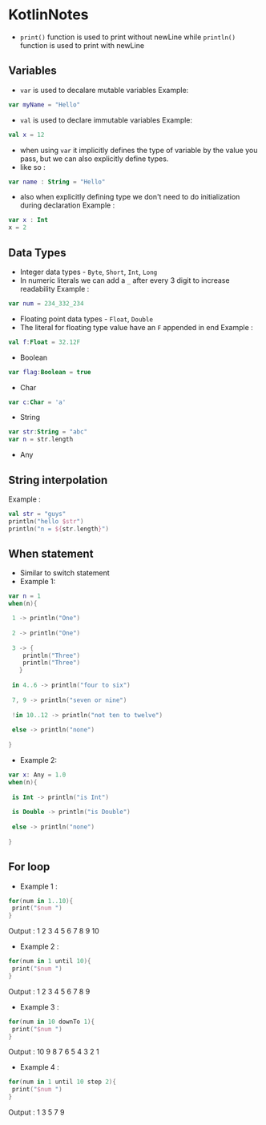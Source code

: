# KotlinNotes

- `print()` function is used to print without newLine while `println()` function is used to print with newLine

## Variables
   
   - `var` is used to decalare mutable variables
   Example: 
   ```kotlin
   var myName = "Hello"
   ```
    
   - `val` is used to declare immutable variables
   Example: 
   ```kotlin
   val x = 12
   ```
   
   - when using `var` it implicitly defines the type of variable by the value you pass, but we can also explicitly define types.
   - like so : 
   ```kotlin
   var name : String = "Hello" 
   ```
   - also when explicitly defining type we don't need to do initialization during declaration
   Example : 
   ```kotlin
   var x : Int
   x = 2
   ```
   
## Data Types

   - Integer data types - `Byte`, `Short`, `Int`, `Long`
   - In numeric literals we can add a `_` after every 3 digit to increase readability
   Example : 
   ```kotlin
   var num = 234_332_234
   ```
   
   - Floating point data types - `Float`, `Double`
   - The literal for floating type value have an `F` appended in end
   Example : 
   ```kotlin
   val f:Float = 32.12F
   ```
    
   - Boolean
   ```kotlin
   var flag:Boolean = true
   ```
   
   - Char
   ```kotlin
   var c:Char = 'a'
   ```
   
   - String
   ```kotlin
   var str:String = "abc"
   var n = str.length
   ```
   - Any

## String interpolation

  Example :
  ```kotlin
  val str = "guys"
  println("hello $str")
  println("n = ${str.length}")
  ```

## When statement
  - Similar to switch statement
  - Example 1:
  ```kotlin
  var n = 1
  when(n){
  
   1 -> println("One")
   
   2 -> println("One")
   
   3 -> {
      println("Three")
      println("Three")
     }
     
   in 4..6 -> println("four to six")
   
   7, 9 -> println("seven or nine")
   
   !in 10..12 -> println("not ten to twelve")
   
   else -> println("none")
   
  }
  ```
  
  - Example 2:
  ```kotlin
  var x: Any = 1.0
  when(n){
   
   is Int -> println("is Int")
   
   is Double -> println("is Double")
   
   else -> println("none")
   
  }
  ```

## For loop

  - Example 1 :
  ```kotlin
  for(num in 1..10){
   print("$num ")
  }
  ```
  Output :  1 2 3 4 5 6 7 8 9 10
  
  - Example 2 :
  ```kotlin
  for(num in 1 until 10){
   print("$num ")
  }
  ```
  Output :  1 2 3 4 5 6 7 8 9
  
  - Example 3 :
  ```kotlin
  for(num in 10 downTo 1){
   print("$num ")
  }
  ```
  Output :  10 9 8 7 6 5 4 3 2 1
  
  - Example 4 :
  ```kotlin
  for(num in 1 until 10 step 2){
   print("$num ")
  }
  ```
  Output :  1 3 5 7 9
